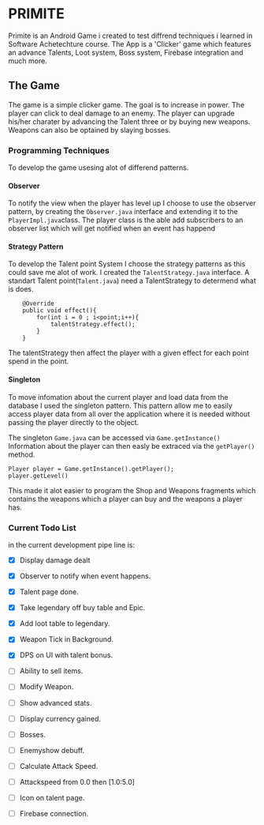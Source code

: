 # PRIMITE

Primite is an Android Game i created to test diffrend techniques i learned in Software Achetechture course. The App is a 'Clicker' game which features an advance Talents, Loot system, Boss system, Firebase integration and much more.

## The Game

The game is a simple clicker game. The goal is to increase in power. The player can click to deal damage to an enemy. The player can upgrade his/her charater by advancing the Talent three or by buying new weapons. Weapons can also be optained by slaying bosses. 

### Programming Techniques

To develop the game usesing alot of differend patterns.

#### Observer

To notify the view when the player has level up I choose to use the observer pattern, by creating the `Observer.java` interface and extending it to the `PlayerImpl.java`class. The player class is the able add subscribers to an observer list which will get notified when an event has happend 

#### Strategy Pattern 

To develop the Talent point System I choose the strategy patterns as this could save me alot of work. I created the `TalentStrategy.java` interface. A standart Talent point(`Talent.java`) need a TalentStrategy to determend what is does. 

```
    @Override
    public void effect(){
        for(int i = 0 ; i<point;i++){
            talentStrategy.effect();
        }
    }
```
The talentStrategy then affect the player with a given effect for each point spend in the point. 

#### Singleton

To move infomation about the current player and load data from the database I used the singleton pattern. This pattern allow me to easily access player data from all over the application where it is needed without passing the player directly to the object. 

The singleton `Game.java` can be accessed via `Game.getInstance()` Information about the player can then easly be extraced via the `getPlayer()` method. 
```
Player player = Game.getInstance().getPlayer();
player.getLevel() 
```

This made it alot easier to program the Shop and Weapons fragments which contains the weapons which a player can buy and the weapons a player has. 


### Current Todo List

in the current development pipe line is:
- [x] Display damage dealt 
- [x] Observer to notify when event happens.
- [x] Talent page done. 
- [x] Take legendary off buy table and Epic.
- [x] Add loot table to legendary.
- [x] Weapon Tick in Background.
- [x] DPS on UI with talent bonus.
- [ ] Ability to sell items.
- [ ] Modify Weapon.
- [ ] Show advanced stats.
- [ ] Display currency gained.
- [ ] Bosses.
- [ ] Enemyshow debuff.
- [ ] Calculate Attack Speed.
- [ ] Attackspeed from 0.0 then [1.0:5.0]
- [ ] Icon on talent page.
- [ ] Firebase connection.



